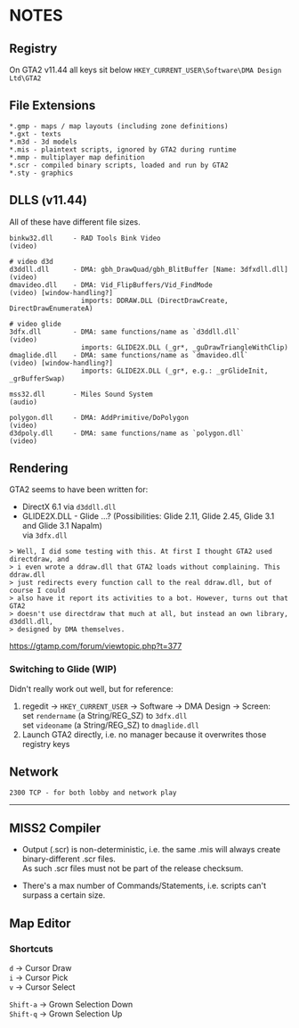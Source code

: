 # NOTES
## Registry
On GTA2 v11.44 all keys sit below `HKEY_CURRENT_USER\Software\DMA Design Ltd\GTA2`

## File Extensions
```
*.gmp - maps / map layouts (including zone definitions)
*.gxt - texts
*.m3d - 3d models
*.mis - plaintext scripts, ignored by GTA2 during runtime
*.mmp - multiplayer map definition
*.scr - compiled binary scripts, loaded and run by GTA2
*.sty - graphics
```

## DLLS (v11.44)
All of these have different file sizes.
```
binkw32.dll     - RAD Tools Bink Video                                 (video)

# video d3d
d3ddll.dll      - DMA: gbh_DrawQuad/gbh_BlitBuffer [Name: 3dfxdll.dll] (video)
dmavideo.dll    - DMA: Vid_FlipBuffers/Vid_FindMode                    (video) [window-handling?]
                  imports: DDRAW.DLL (DirectDrawCreate, DirectDrawEnumerateA)

# video glide
3dfx.dll        - DMA: same functions/name as `d3ddll.dll`             (video)
                  imports: GLIDE2X.DLL (_gr*, _guDrawTriangleWithClip)
dmaglide.dll    - DMA: same functions/name as `dmavideo.dll`           (video) [window-handling?]
                  imports: GLIDE2X.DLL (_gr*, e.g.: _grGlideInit, _grBufferSwap)

mss32.dll       - Miles Sound System                                   (audio)

polygon.dll     - DMA: AddPrimitive/DoPolygon                          (video)
d3dpoly.dll     - DMA: same functions/name as `polygon.dll`            (video)
```

## Rendering
GTA2 seems to have been written for:
- DirectX 6.1
  via `d3ddll.dll`
- GLIDE2X.DLL - Glide ...? (Possibilities: Glide 2.11, Glide 2.45, Glide 3.1 and Glide 3.1 Napalm)  
  via `3dfx.dll`

```
> Well, I did some testing with this. At first I thought GTA2 used directdraw, and
> i even wrote a ddraw.dll that GTA2 loads without complaining. This ddraw.dll
> just redirects every function call to the real ddraw.dll, but of course I could
> also have it report its activities to a bot. However, turns out that GTA2
> doesn't use directdraw that much at all, but instead an own library, d3ddll.dll,
> designed by DMA themselves.
```
https://gtamp.com/forum/viewtopic.php?t=377

### Switching to Glide (WIP)
Didn't really work out well, but for reference:

1. regedit -> `HKEY_CURRENT_USER` -> Software -> DMA Design -> Screen:  
   set `rendername` (a String/REG_SZ) to `3dfx.dll`  
   set `videoname` (a String/REG_SZ) to `dmaglide.dll`  
2. Launch GTA2 directly, i.e. no manager because it overwrites those registry keys


## Network
```
2300 TCP - for both lobby and network play
```

---

## MISS2 Compiler
- Output (.scr) is non-deterministic, i.e. the same .mis will always create
  binary-different .scr files.  
  As such .scr files must not be part of the release checksum.

- There's a max number of Commands/Statements, i.e. scripts can't surpass a
  certain size.

## Map Editor
### Shortcuts
`d` → Cursor Draw  
`i` → Cursor Pick  
`v` → Cursor Select  

`Shift-a` → Grown Selection Down  
`Shift-q` → Grown Selection Up  
